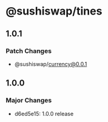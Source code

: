 # @sushiswap/tines

## 1.0.1

### Patch Changes

- @sushiswap/currency@0.0.1

## 1.0.0

### Major Changes

- d6ed5e15: 1.0.0 release
